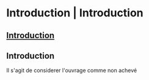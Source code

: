# Introduction \| Introduction

##  [Introduction](/)

## Introduction <a id="introduction"></a>

Il s'agit de considerer l'ouvrage comme non achevé

